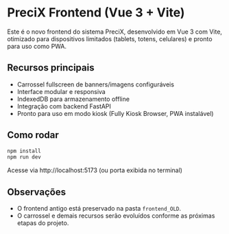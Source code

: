 # PreciX Frontend (Vue 3 + Vite)

Este é o novo frontend do sistema PreciX, desenvolvido em Vue 3 com Vite, otimizado para dispositivos limitados (tablets, totens, celulares) e pronto para uso como PWA.

## Recursos principais
- Carrossel fullscreen de banners/imagens configuráveis
- Interface modular e responsiva
- IndexedDB para armazenamento offline
- Integração com backend FastAPI
- Pronto para uso em modo kiosk (Fully Kiosk Browser, PWA instalável)

## Como rodar

```bash
npm install
npm run dev
```

Acesse via http://localhost:5173 (ou porta exibida no terminal)

## Observações
- O frontend antigo está preservado na pasta `frontend_OLD`.
- O carrossel e demais recursos serão evoluídos conforme as próximas etapas do projeto.
